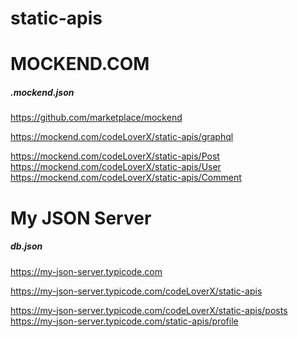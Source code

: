# static-apis

# MOCKEND.COM

<h5> .mockend.json </h5>

https://github.com/marketplace/mockend

https://mockend.com/codeLoverX/static-apis/graphql 

https://mockend.com/codeLoverX/static-apis/Post \
https://mockend.com/codeLoverX/static-apis/User \
https://mockend.com/codeLoverX/static-apis/Comment 

# My JSON Server

<h5>  db.json </h5> 

https://my-json-server.typicode.com

https://my-json-server.typicode.com/codeLoverX/static-apis

https://my-json-server.typicode.com/codeLoverX/static-apis/posts \
https://my-json-server.typicode.com/static-apis/profile 